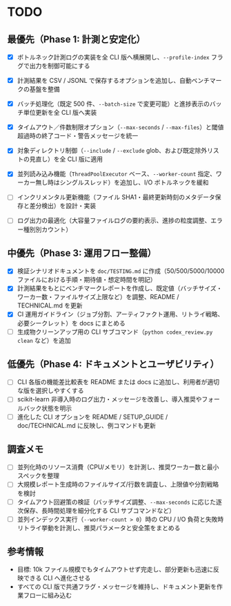 # TODO

## 最優先（Phase 1: 計測と安定化）
- [x] ボトルネック計測ログの実装を全 CLI 版へ横展開し、`--profile-index` フラグで出力を制御可能にする
- [x] 計測結果を CSV / JSONL で保存するオプションを追加し、自動ベンチマークの基盤を整備
- [x] バッチ処理化（既定 500 件、`--batch-size` で変更可能）と進捗表示のバッチ単位更新を全 CLI 版へ実装
- [x] タイムアウト／件数制限オプション（`--max-seconds` / `--max-files`）と閾値超過時の終了コード・警告メッセージを統一

- [x] 対象ディレクトリ制御（`--include` / `--exclude` glob、および既定除外リストの見直し）を全 CLI 版に適用
- [x] 並列読み込み機能（`ThreadPoolExecutor` ベース、`--worker-count` 指定、ワーカー無し時はシングルスレッド）を追加し、I/O ボトルネックを緩和
- [ ] インクリメンタル更新機能（ファイル SHA1・最終更新時刻のメタデータ保存と差分検出）を設計・実装
- [ ] ログ出力の最適化（大容量ファイルログの要約表示、進捗の粒度調整、エラー種別別カウント）

## 中優先（Phase 3: 運用フロー整備）
- [x] 検証シナリオドキュメントを `doc/TESTING.md` に作成（50/500/5000/10000 ファイルにおける手順・期待値・想定時間を明記）
- [x] 計測結果をもとにベンチマークレポートを作成し、既定値（バッチサイズ・ワーカー数・ファイルサイズ上限など）を調整、README / TECHNICAL.md を更新
- [x] CI 運用ガイドライン（ジョブ分割、アーティファクト運用、リトライ戦略、必要シークレット）を docs にまとめる
- [ ] 生成物クリーンアップ用の CLI サブコマンド（`python codex_review.py clean` など）を追加

## 低優先（Phase 4: ドキュメントとユーザビリティ）
- [ ] CLI 各版の機能差比較表を README または docs に追加し、利用者が適切な版を選択しやすくする
- [ ] scikit-learn 非導入時のログ出力・メッセージを改善し、導入推奨やフォールバック状態を明示
- [ ] 進化した CLI オプションを README / SETUP_GUIDE / doc/TECHNICAL.md に反映し、例コマンドも更新

## 調査メモ
- [ ] 並列化時のリソース消費（CPU/メモリ）を計測し、推奨ワーカー数と最小スペックを整理
- [ ] 大規模レポート生成時のファイルサイズ/行数を調査し、上限値や分割戦略を検討
- [ ] タイムアウト回避策の検証（バッチサイズ調整、`--max-seconds` に応じた逐次保存、長時間処理を細分化する CLI サブコマンドなど）
- [ ] 並列インデックス実行（`--worker-count > 0`）時の CPU / I/O 負荷と失敗時リトライ挙動を計測し、推奨パラメータと安全策をまとめる

## 参考情報
- 目標: 10k ファイル規模でもタイムアウトせず完走し、部分更新も迅速に反映できる CLI へ進化させる
- すべての CLI 版で共通フラグ・メッセージを維持し、ドキュメント更新を作業フローに組み込む
